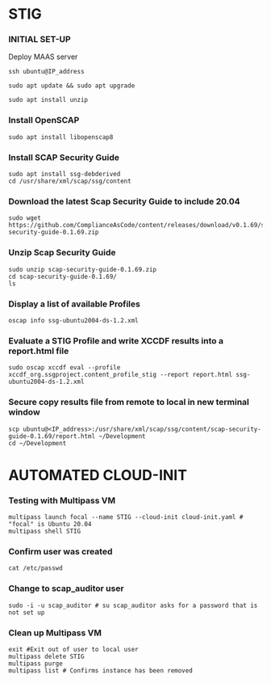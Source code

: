 # STIG

### INITIAL SET-UP
Deploy MAAS server

    ssh ubuntu@IP_address

    sudo apt update && sudo apt upgrade

    sudo apt install unzip

### Install OpenSCAP
    sudo apt install libopenscap8     

### Install SCAP Security Guide
    sudo apt install ssg-debderived    
    cd /usr/share/xml/scap/ssg/content

### Download the latest Scap Security Guide to include 20.04
    sudo wget https://github.com/ComplianceAsCode/content/releases/download/v0.1.69/scap-security-guide-0.1.69.zip     

### Unzip Scap Security Guide
    sudo unzip scap-security-guide-0.1.69.zip
    cd scap-security-guide-0.1.69/
    ls

### Display a list of available Profiles
    oscap info ssg-ubuntu2004-ds-1.2.xml

### Evaluate a STIG Profile and write XCCDF results into a report.html file
    sudo oscap xccdf eval --profile xccdf_org.ssgproject.content_profile_stig --report report.html ssg-ubuntu2004-ds-1.2.xml

### Secure copy results file from remote to local in new terminal window
    scp ubuntu@<IP_address>:/usr/share/xml/scap/ssg/content/scap-security-guide-0.1.69/report.html ~/Development
    cd ~/Development

# AUTOMATED CLOUD-INIT

### Testing with Multipass VM
    multipass launch focal --name STIG --cloud-init cloud-init.yaml # "focal" is Ubuntu 20.04
    multipass shell STIG

### Confirm user was created
    cat /etc/passwd

### Change to scap_auditor user
    sudo -i -u scap_auditor # su scap_auditor asks for a password that is not set up

### Clean up Multipass VM
    exit #Exit out of user to local user
    multipass delete STIG
    multipass purge
    multipass list # Confirms instance has been removed

